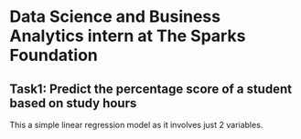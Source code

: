 # Data Science and Business Analytics intern at The Sparks Foundation 
## Task1: Predict the percentage score of a student based on study hours
This a simple linear regression model as it involves just 2 variables.
